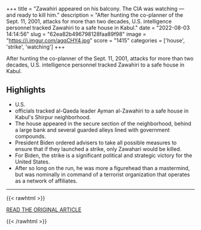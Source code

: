+++
title = "Zawahiri appeared on his balcony. The CIA was watching — and ready to kill him."
description = "After hunting the co-planner of the Sept. 11, 2001, attacks for more than two decades, U.S. intelligence personnel tracked Zawahiri to a safe house in Kabul."
date = "2022-08-03 14:14:56"
slug = "62ea82b496798128faa89f98"
image = "https://i.imgur.com/agqCHY4.jpg"
score = "1415"
categories = ['house', 'strike', 'watching']
+++

After hunting the co-planner of the Sept. 11, 2001, attacks for more than two decades, U.S. intelligence personnel tracked Zawahiri to a safe house in Kabul.

## Highlights

- U.S.
- officials tracked al-Qaeda leader Ayman al-Zawahiri to a safe house in Kabul's Shirpur neighborhood.
- The house appeared in the secure section of the neighborhood, behind a large bank and several guarded alleys lined with government compounds.
- President Biden ordered advisers to take all possible measures to ensure that if they launched a strike, only Zawahari would be killed.
- For Biden, the strike is a significant political and strategic victory for the United States.
- After so long on the run, he was more a figurehead than a mastermind, but was nominally in command of a terrorist organization that operates as a network of affiliates.

---

{{< rawhtml >}}
  <p class="article-category">
    <a target="_blank" href="https://www.washingtonpost.com/national-security/2022/08/02/zawahiri-drone-operation-kabul/">READ THE ORIGINAL ARTICLE</a>
  </p>
{{< /rawhtml >}}
